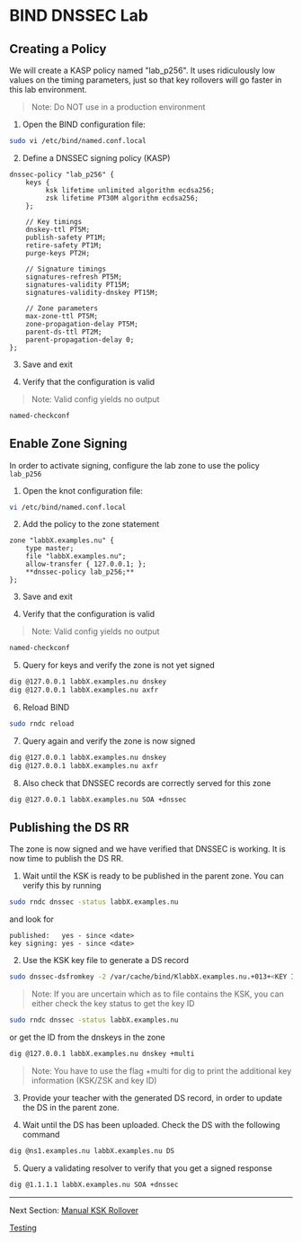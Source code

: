 # BIND DNSSEC Lab

## Creating a Policy

We will create a KASP policy named "lab_p256". It uses ridiculously low values on the timing parameters, just so that key rollovers will go faster in this lab environment.

> Note: Do NOT use in a production environment

1. Open the BIND configuration file:
```bash
sudo vi /etc/bind/named.conf.local
```

2. Define a DNSSEC signing policy (KASP)

```
dnssec-policy "lab_p256" {
    keys {
         ksk lifetime unlimited algorithm ecdsa256;
         zsk lifetime PT30M algorithm ecdsa256;
    };

    // Key timings
    dnskey-ttl PT5M;
    publish-safety PT1M;
    retire-safety PT1M;
    purge-keys PT2H;

    // Signature timings
    signatures-refresh PT5M;
    signatures-validity PT15M;
    signatures-validity-dnskey PT15M;
    
    // Zone parameters
    max-zone-ttl PT5M;
    zone-propagation-delay PT5M;
    parent-ds-ttl PT2M;
    parent-propagation-delay 0;
};
```


3. Save and exit


4. Verify that the configuration is valid
> Note: Valid config yields no output
```bash
named-checkconf
```


## Enable Zone Signing

In order to activate signing, configure the lab zone to use the policy `lab_p256`

1. Open the knot configuration file:
```bash
vi /etc/bind/named.conf.local
```


2. Add the policy to the zone statement

```
zone "labbX.examples.nu" {
    type master;
    file "labbX.examples.nu";
    allow-transfer { 127.0.0.1; };
    **dnssec-policy lab_p256;**
};
```

3. Save and exit


4. Verify that the configuration is valid
> Note: Valid config yields no output
```bash
named-checkconf
```

5. Query for keys and verify the zone is not yet signed
```bash
dig @127.0.0.1 labbX.examples.nu dnskey
dig @127.0.0.1 labbX.examples.nu axfr
```

6. Reload BIND
```bash
sudo rndc reload
```

7. Query again and verify the zone is now signed
```bash
dig @127.0.0.1 labbX.examples.nu dnskey
dig @127.0.0.1 labbX.examples.nu axfr
```

8. Also check that DNSSEC records are correctly served for this zone
```bash
dig @127.0.0.1 labbX.examples.nu SOA +dnssec
```



## Publishing the DS RR

The zone is now signed and we have verified that DNSSEC is working. It is now time to publish the DS RR.

1. Wait until the KSK is ready to be published in the parent zone. You can verify this by running

```bash
sudo rndc dnssec -status labbX.examples.nu
```

and look for 

```
published:   yes - since <date>
key signing: yes - since <date> 
```


2. Use the KSK key file to generate a DS record
```bash
sudo dnssec-dsfromkey -2 /var/cache/bind/KlabbX.examples.nu.+013+<KEY ID>.key
```

> Note: If you are uncertain which as to file contains the KSK, you can either check the key status to get the key ID 

```bash
sudo rndc dnssec -status labbX.examples.nu
```

or get the ID from the dnskeys in the zone

```bash
dig @127.0.0.1 labbX.examples.nu dnskey +multi
```
	
> Note:  You have to use the flag +multi for dig to print the additional key information (KSK/ZSK and key ID)


3. Provide your teacher with the generated DS record, in order to update the DS in the parent zone.


4. Wait until the DS has been uploaded. Check the DS with the following command
```bash
dig @ns1.examples.nu labbX.examples.nu DS
```


5. Query a validating resolver to verify that you get a signed response
```bash
dig @1.1.1.1 labbX.examples.nu SOA +dnssec
```

---
Next Section: [Manual KSK Rollover](BIND-Manual-KSK-Rollover.md)

[Testing](testing.md)




